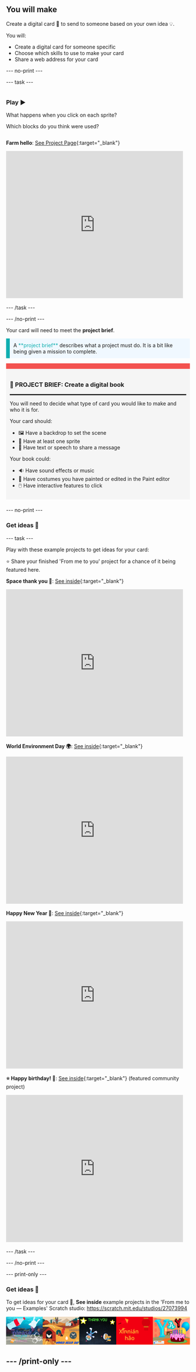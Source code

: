 ## You will make

Create a digital card 💌 to send to someone based on your own idea 💡.

You will:

+ Create a digital card for someone specific
+ Choose which skills to use to make your card
+ Share a web address for your card

--- no-print ---

--- task ---

<div style="display: flex; flex-wrap: wrap">
<div style="flex-basis: 200px; flex-grow: 1">

### Play ▶️ 

What happens when you click on each sprite?

Which blocks do you think were used?

</div>
<div>

**Farm hello**: [See Project Page](https://scratch.mit.edu/projects/744399060){:target="_blank"}
<div class="scratch-preview">
  <iframe src="https://scratch.mit.edu/projects/744399060/embed" allowtransparency="true" width="485" height="402" frameborder="0" scrolling="no" allowfullscreen></iframe>
</div>

</div>
</div>

--- /task ---

--- /no-print ---

Your card will need to meet the **project brief**.

<p style="border-left: solid; border-width:10px; border-color: #0faeb0; background-color: aliceblue; padding: 10px;">
A <span style="color: #0faeb0">**project brief**</span> describes what a project must do. It is a bit like being given a mission to complete.
</p>

<div style="border-top: 15px solid #f3524f; background-color: whitesmoke; margin-bottom: 20px; padding: 10px;">

### 🎯 PROJECT BRIEF: Create a **digital book**
<hr style="border-top: 2px solid black;">

You will need to decide what type of card you would like to make and who it is for. 

Your card should:
+ 🖼️ Have a backdrop to set the scene
+ 🐢 Have at least one sprite
+ 💬 Have text or speech to share a message

Your book could:
+ 🔉 Have sound effects or music
+ 🎨 Have costumes you have painted or edited in the Paint editor
+ 🖱️ Have interactive features to click
</div>

--- no-print ---

### Get ideas 💭

--- task ---

Play with these example projects to get ideas for your card:

⭐ Share your finished 'From me to you' project for a chance of it being featured here.

**Space thank you 👾**: [See inside](https://scratch.mit.edu/projects/461080920){:target="_blank"}
<div class="scratch-preview">
  <iframe src="https://scratch.mit.edu/projects/461080920/embed" allowtransparency="true" width="485" height="402" frameborder="0" scrolling="no" allowfullscreen></iframe>
</div>

**World Environment Day 🌍**: [See inside](https://scratch.mit.edu/projects/460628546){:target="_blank"}
<div class="scratch-preview">
  <iframe src="https://scratch.mit.edu/projects/460628546/embed" allowtransparency="true" width="485" height="402" frameborder="0" scrolling="no" allowfullscreen></iframe>
</div>

**Happy New Year 🏮**: [See inside](https://scratch.mit.edu/projects/465299716){:target="_blank"}
<div class="scratch-preview">
  <iframe src="https://scratch.mit.edu/projects/465299716/embed" allowtransparency="true" width="485" height="402" frameborder="0" scrolling="no" allowfullscreen></iframe>
</div>

**⭐ Happy birthday! 🎂**: [See inside](https://scratch.mit.edu/projects/460632311){:target="_blank"} (featured community project)
<div class="scratch-preview">
  <iframe src="https://scratch.mit.edu/projects/460632311/embed" allowtransparency="true" width="485" height="402" frameborder="0" scrolling="no" allowfullscreen></iframe>
</div>

--- /task ---

--- /no-print ---

--- print-only ---

### Get ideas 💭

To get ideas for your card 💌, **See inside** example projects in the 'From me to you — Examples' Scratch studio: 
https://scratch.mit.edu/studios/27073994

![A strip of example projects including cards for world hello day, new year, world environment day, a thank you card and a happy birthday card..](images/showcase_static.png)

--- /print-only ---
--

